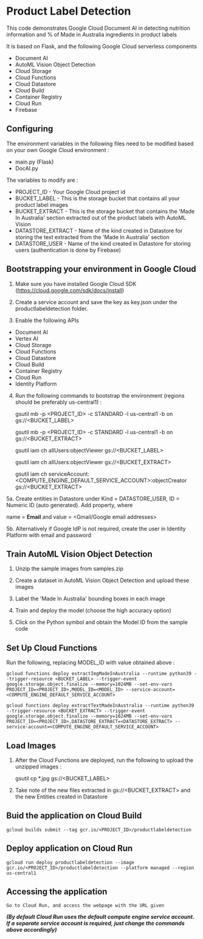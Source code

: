 # Product Label Detection

This code demonstrates Google Cloud Document AI in detecting nutrition information and % of Made in Australia ingredients in product labels

It is based on Flask, and the following Google Cloud serverless components

* Document AI
* AutoML Vision Object Detection
* Cloud Storage
* Cloud Functions
* Cloud Datastore
* Cloud Build
* Container Registry
* Cloud Run
* Firebase

## Configuring

The environment variables in the following files need to be modified based on your own Google Cloud environment :

* main.py (Flask)
* DocAI.py

The variables to modify are :

  * PROJECT_ID - Your Google Cloud project id
  * BUCKET_LABEL - This is the storage bucket that contains all your product label images
  * BUCKET_EXTRACT - This is the storage bucket that contains the 'Made In Australia' section extracted out of the product labels with AutoML Vision
  * DATASTORE_EXTRACT - Name of the kind created in Datastore for storing the text extracted from the 'Made In Australia' section
  * DATASTORE_USER - Name of the kind created in Datastore for storing users (authentication is done by Firebase)


## Bootstrapping your environment in Google Cloud

1. Make sure you have installed Google Cloud SDK (https://cloud.google.com/sdk/docs/install)

2. Create a service account and save the key as key.json under the productlabeldetection folder.

3. Enable the following APIs

  * Document AI
  * Vertex AI
  * Cloud Storage
  * Cloud Functions
  * Cloud Datastore
  * Cloud Build
  * Container Registry
  * Cloud Run
  * Identity Platform

4. Run the following commands to bootstrap the environment (regions should be preferably us-central1) :

    gsutil mb -p <PROJECT_ID> -c STANDARD -l us-central1 -b on gs://<BUCKET_LABEL>
    
    gsutil mb -p <PROJECT_ID> -c STANDARD -l us-central1 -b on gs://<BUCKET_EXTRACT>
    
    gsutil iam ch allUsers:objectViewer gs://<BUCKET_LABEL>
    
    gsutil iam ch allUsers:objectViewer gs://<BUCKET_EXTRACT>
    
    gsutil iam ch serviceAccount:<COMPUTE_ENGINE_DEFAULT_SERVICE_ACCOUNT>:objectCreator gs://<BUCKET_EXTRACT>
  

5a. Create entities in Datastore under Kind = DATASTORE_USER, ID = Numeric ID (auto generated). Add property, where 

   name = **Email** and value = <Gmail/Google email addresses>
   
5b. Alternatively if Google IdP is not required, create the user in Identity Platform with email and password


## Train AutoML Vision Object Detection

1. Unzip the sample images from samples.zip

2. Create a dataset in AutoML Vision Object Detection and upload these images

3. Label the 'Made In Australia' bounding boxes in each image

4. Train and deploy the model (choose the high accuracy option)

5. Click on the Python symbol and obtain the Model ID from the sample code


## Set Up Cloud Functions

Run the following, replacing MODEL_ID with value obtained above :

    gcloud functions deploy extractImgMadeInAustralia --runtime python39 --trigger-resource <BUCKET_LABEL> --trigger-event google.storage.object.finalize --memory=1024MB --set-env-vars PROJECT_ID=<PROJECT_ID>,MODEL_ID=<MODEL_ID> --service-account=<COMPUTE_ENGINE_DEFAULT_SERVICE_ACCOUNT>

    gcloud functions deploy extractTextMadeInAustralia --runtime python39 --trigger-resource <BUCKET_EXTRACT> --trigger-event google.storage.object.finalize --memory=1024MB --set-env-vars PROJECT_ID=<PROJECT_ID>,DATASTORE_EXTRACT=<DATASTORE_EXTRACT> --service-account=<COMPUTE_ENGINE_DEFAULT_SERVICE_ACCOUNT>


## Load Images

1. After the Cloud Functions are deployed, run the following to upload the unzipped images :

    gsutil cp *.jpg gs://<BUCKET_LABEL>

2. Take note of the new files extracted in gs://<BUCKET_EXTRACT> and the new Entities created in Datastore

## Buid the application on Cloud Build

    gcloud builds submit --tag gcr.io/<PROJECT_ID>/productlabeldetection


## Deploy application on Cloud Run

    gcloud run deploy productlabeldetection --image gcr.io/<PROJECT_ID>/productlabeldetection --platform managed --region us-central1
    
## Accessing the application

    Go to Cloud Run, and access the webpage with the URL given


***(By default Cloud Run uses the default compute engine service account. If a separate service account is required, just change the commands above accordingly)***


